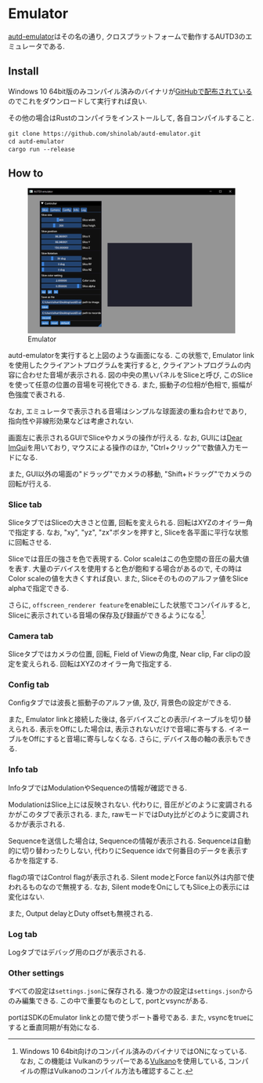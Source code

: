 # Emulator

[autd-emulator](https://github.com/shinolab/autd-emulator)はその名の通り, クロスプラットフォームで動作するAUTD3のエミュレータである.

## Install

Windows 10 64bit版のみコンパイル済みのバイナリが[GitHubで配布されている](https://github.com/shinolab/autd-emulator/releases)のでこれをダウンロードして実行すれば良い.

その他の場合はRustのコンパイラをインストールして, 各自コンパイルすること.
```
git clone https://github.com/shinolab/autd-emulator.git
cd autd-emulator
cargo run --release
```

## How to

<figure>
  <img src="../../fig/Users_Manual/emu-home.jpg"/>
  <figcaption>Emulator</figcaption>
</figure>

autd-emulatorを実行すると上図のような画面になる.
この状態で, Emulator linkを使用したクライアントプログラムを実行すると, クライアントプログラムの内容に合わせた音場が表示される.
図の中央の黒いパネルをSliceと呼び, このSliceを使って任意の位置の音場を可視化できる.
また, 振動子の位相が色相で, 振幅が色強度で表される.

なお, エミュレータで表示される音場はシンプルな球面波の重ね合わせであり, 指向性や非線形効果などは考慮されない.

画面左に表示されるGUIでSliceやカメラの操作が行える.
なお, GUIには[Dear ImGui](https://github.com/ocornut/imgui)を用いており, マウスによる操作のほか, "Ctrl+クリック"で数値入力モードになる.

また, GUI以外の場面の"ドラッグ"でカメラの移動, "Shift+ドラッグ"でカメラの回転が行える.

### Slice tab

SliceタブではSliceの大きさと位置, 回転を変えられる.
回転はXYZのオイラー角で指定する.
なお, "xy", "yz", "zx"ボタンを押すと, Sliceを各平面に平行な状態に回転させる.

Sliceでは音圧の強さを色で表現する.
Color scaleはこの色空間の音圧の最大値を表す.
大量のデバイスを使用すると色が飽和する場合があるので, その時はColor scaleの値を大きくすれば良い.
また, Sliceそのもののアルファ値をSlice alphaで指定できる.

さらに, `offscreen_renderer feature`をenableにした状態でコンパイルすると, Sliceに表示されている音場の保存及び録画ができるようになる[^1].

### Camera tab

Sliceタブではカメラの位置, 回転, Field of Viewの角度, Near clip, Far clipの設定を変えられる.
回転はXYZのオイラー角で指定する.

### Config tab

Configタブでは波長と振動子のアルファ値, 及び, 背景色の設定ができる.

また, Emulator linkと接続した後は, 各デバイスごとの表示/イネーブルを切り替えられる.
表示をOffにした場合は, 表示されないだけで音場に寄与する.
イネーブルをOffにすると音場に寄与しなくなる.
さらに, デバイス毎の軸の表示もできる.

### Info tab

InfoタブではModulationやSequenceの情報が確認できる.

ModulationはSlice上には反映されない.
代わりに, 音圧がどのように変調されるかがこのタブで表示される.
また, rawモードではDuty比がどのように変調されるかが表示される.

Sequenceを送信した場合は, Sequenceの情報が表示される.
Sequenceは自動的に切り替わったりしない, 代わりにSequence idxで何番目のデータを表示するかを指定する.

flagの項ではControl flagが表示される.
Silent modeとForce fan以外は内部で使われるものなので無視する.
なお, Silent modeをOnにしてもSlice上の表示には変化はない.

また, Output delayとDuty offsetも無視される.

### Log tab

Logタブではデバッグ用のログが表示される.

### Other settings

すべての設定は`settings.json`に保存される.
幾つかの設定は`settings.json`からのみ編集できる.
この中で重要なものとして, portとvsyncがある.

portはSDKのEmulator linkとの間で使うポート番号である.
また, vsyncをtrueにすると垂直同期が有効になる.

[^1]: Windows 10 64bit向けのコンパイル済みのバイナリではONになっている. なお, この機能は Vulkanのラッパーである[Vulkano](https://github.com/vulkano-rs/vulkano)を使用している, コンパイルの際はVulkanoのコンパイル方法も確認すること.
